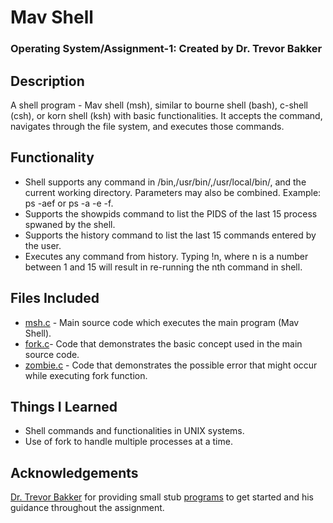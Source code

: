 # Mav Shell
### Operating System/Assignment-1: Created by Dr. Trevor Bakker

## Description
A shell program - Mav shell (msh), similar to bourne shell (bash), c-shell (csh), or korn shell (ksh) with basic functionalities. It accepts the command, navigates through the file system, and executes those commands. 

## Functionality
* Shell supports any command in /bin,/usr/bin/,/usr/local/bin/, and the current working directory. Parameters may also be combined. Example: ps -aef or ps -a -e -f.
* Supports the showpids command to list the PIDS of the last 15 process spwaned by the shell.
* Supports the history command to list the last 15 commands entered by the user. 
* Executes any command from history. Typing !n, where n is a number between 1 and 15 will result in re-running the nth command in shell.

## Files Included
* [msh.c](https://github.com/yxu1183/CSE-3320-MavShell/blob/master/msh.c) - Main source code which executes the main program (Mav Shell).
* [fork.c](https://github.com/yxu1183/CSE-3320-MavShell/blob/master/fork.c)- Code that demonstrates the basic concept used in the main source code.
* [zombie.c](https://github.com/yxu1183/CSE-3320-MavShell/blob/master/zombie.c) - Code that demonstrates the possible error that might occur while executing fork function.

## Things I Learned
* Shell commands and functionalities in UNIX systems.
* Use of fork to handle multiple processes at a time.

## Acknowledgements
[Dr. Trevor Bakker](https://github.com/trevorbakker-uta) for providing small stub [programs](https://github.com/CSE3320/Shell-Assignment) to get started and his guidance throughout the assignment. 


